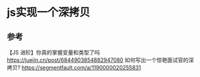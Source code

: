 # js实现一个深拷贝


## 参考
【JS 进阶】你真的掌握变量和类型了吗 https://juejin.cn/post/6844903854882947080
如何写出一个惊艳面试官的深拷贝? https://segmentfault.com/a/1190000020255831